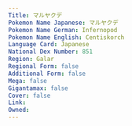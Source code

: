 ```yaml
---
﻿Title: マルヤクデ
Pokemon Name Japanese: マルヤクデ
Pokemon Name German: Infernopod
Pokemon Name English: Centiskorch
Language Card: Japanese
National Dex Number: 851
Region: Galar
Regional Form: false
Additional Form: false
Mega: false
Gigantamax: false
Cover: false
Link: 
Owned: 
---
```

